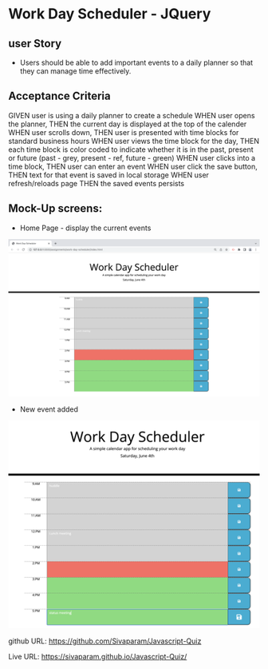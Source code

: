 # Work Day Scheduler - JQuery

## user Story 

* Users should be able to add important events to a daily planner so that they can manage time effectively.

## Acceptance Criteria 

GIVEN user is using a daily planner to create a schedule
WHEN user opens the planner, THEN the current day is displayed at the top of the calender
WHEN user scrolls down, THEN user is presented with time blocks for standard business hours
WHEN user views the time block for the day, THEN each time block is color coded to indicate whether it is in the past, present or future (past - grey, present - ref, future - green)
WHEN user clicks into a time block, THEN user can enter an event 
WHEN user click the save button, THEN text for that event is saved in local storage
WHEN user refresh/reloads page THEN the saved events persists

## Mock-Up screens:

* Home Page - display the current events

![alt text](assets/images/image1.png)

* New event added

![alt text](assets/images/image2.png)


github URL: https://github.com/Sivaparam/Javascript-Quiz

Live URL: https://sivaparam.github.io/Javascript-Quiz/

